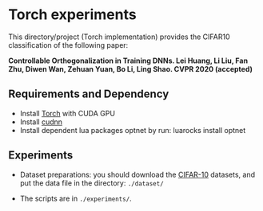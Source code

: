 # Torch experiments
This directory/project (Torch implementation) provides the CIFAR10 classification of the following paper:

**Controllable Orthogonalization in Training DNNs. Lei Huang, Li Liu, Fan Zhu, Diwen Wan, Zehuan Yuan, Bo Li, Ling Shao. CVPR 2020 (accepted)**

## Requirements and Dependency
* Install [Torch](http://torch.ch) with CUDA GPU
* Install [cudnn](http://torch.ch)
* Install dependent lua packages optnet by run:
luarocks install optnet

## Experiments


*	Dataset preparations: you should download the [CIFAR-10](https://yadi.sk/d/eFmOduZyxaBrT) datasets, and put the data file in the directory: `./dataset/` 
 

  *	The scripts are in `./experiments/`.
  

  
